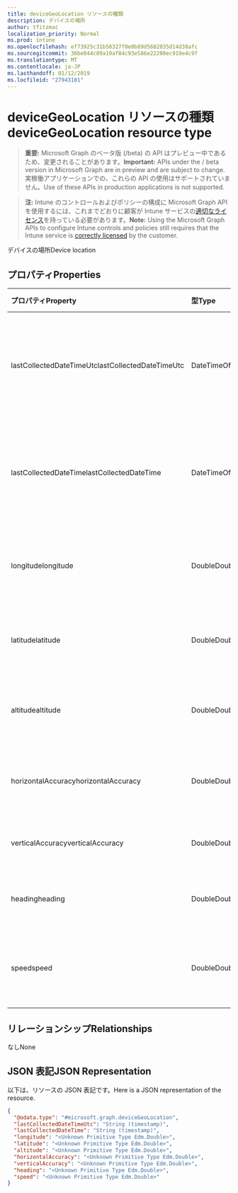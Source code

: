 ```yaml
---
title: deviceGeoLocation リソースの種類
description: デバイスの場所
author: tfitzmac
localization_priority: Normal
ms.prod: intune
ms.openlocfilehash: ef73925c31b58327f0e0b89d5682035d14d38afc
ms.sourcegitcommit: 36be044c89a19af84c93e586e22200ec919e4c9f
ms.translationtype: MT
ms.contentlocale: ja-JP
ms.lasthandoff: 01/12/2019
ms.locfileid: "27943101"
---
```

# <a name="devicegeolocation-resource-type"></a><span data-ttu-id="9494b-103">deviceGeoLocation リソースの種類</span><span class="sxs-lookup"><span data-stu-id="9494b-103">deviceGeoLocation resource type</span></span>

> <span data-ttu-id="9494b-104">**重要:** Microsoft Graph のベータ版 (/beta) の API はプレビュー中であるため、変更されることがあります。</span><span class="sxs-lookup"><span data-stu-id="9494b-104">**Important:** APIs under the / beta version in Microsoft Graph are in preview and are subject to change.</span></span> <span data-ttu-id="9494b-105">実稼働アプリケーションでの、これらの API の使用はサポートされていません。</span><span class="sxs-lookup"><span data-stu-id="9494b-105">Use of these APIs in production applications is not supported.</span></span>

> <span data-ttu-id="9494b-106">**注:** Intune のコントロールおよびポリシーの構成に Microsoft Graph API を使用するには、これまでどおりに顧客が Intune サービスの[適切なライセンス](https://go.microsoft.com/fwlink/?linkid=839381)を持っている必要があります。</span><span class="sxs-lookup"><span data-stu-id="9494b-106">**Note:** Using the Microsoft Graph APIs to configure Intune controls and policies still requires that the Intune service is [correctly licensed](https://go.microsoft.com/fwlink/?linkid=839381) by the customer.</span></span>

<span data-ttu-id="9494b-107">デバイスの場所</span><span class="sxs-lookup"><span data-stu-id="9494b-107">Device location</span></span>
## <a name="properties"></a><span data-ttu-id="9494b-108">プロパティ</span><span class="sxs-lookup"><span data-stu-id="9494b-108">Properties</span></span>
|<span data-ttu-id="9494b-109">プロパティ</span><span class="sxs-lookup"><span data-stu-id="9494b-109">Property</span></span>|<span data-ttu-id="9494b-110">型</span><span class="sxs-lookup"><span data-stu-id="9494b-110">Type</span></span>|<span data-ttu-id="9494b-111">説明</span><span class="sxs-lookup"><span data-stu-id="9494b-111">Description</span></span>|
|:---|:---|:---|
|<span data-ttu-id="9494b-112">lastCollectedDateTimeUtc</span><span class="sxs-lookup"><span data-stu-id="9494b-112">lastCollectedDateTimeUtc</span></span>|<span data-ttu-id="9494b-113">DateTimeOffset</span><span class="sxs-lookup"><span data-stu-id="9494b-113">DateTimeOffset</span></span>|<span data-ttu-id="9494b-114">場所が記録された、UTC を基準とする時刻</span><span class="sxs-lookup"><span data-stu-id="9494b-114">Time at which location was recorded, relative to UTC</span></span>|
|<span data-ttu-id="9494b-115">lastCollectedDateTime</span><span class="sxs-lookup"><span data-stu-id="9494b-115">lastCollectedDateTime</span></span>|<span data-ttu-id="9494b-116">DateTimeOffset</span><span class="sxs-lookup"><span data-stu-id="9494b-116">DateTimeOffset</span></span>|<span data-ttu-id="9494b-117">場所が記録された、UTC を基準とする時刻</span><span class="sxs-lookup"><span data-stu-id="9494b-117">Time at which location was recorded, relative to UTC</span></span>|
|<span data-ttu-id="9494b-118">longitude</span><span class="sxs-lookup"><span data-stu-id="9494b-118">longitude</span></span>|<span data-ttu-id="9494b-119">Double</span><span class="sxs-lookup"><span data-stu-id="9494b-119">Double</span></span>|<span data-ttu-id="9494b-120">デバイスの場所の経度座標</span><span class="sxs-lookup"><span data-stu-id="9494b-120">Longitude coordinate of the device's location</span></span>|
|<span data-ttu-id="9494b-121">latitude</span><span class="sxs-lookup"><span data-stu-id="9494b-121">latitude</span></span>|<span data-ttu-id="9494b-122">Double</span><span class="sxs-lookup"><span data-stu-id="9494b-122">Double</span></span>|<span data-ttu-id="9494b-123">デバイスの場所の緯度座標</span><span class="sxs-lookup"><span data-stu-id="9494b-123">Latitude coordinate of the device's location</span></span>|
|<span data-ttu-id="9494b-124">altitude</span><span class="sxs-lookup"><span data-stu-id="9494b-124">altitude</span></span>|<span data-ttu-id="9494b-125">Double</span><span class="sxs-lookup"><span data-stu-id="9494b-125">Double</span></span>|<span data-ttu-id="9494b-126">海抜標高 (メートル単位)</span><span class="sxs-lookup"><span data-stu-id="9494b-126">Altitude, given in meters above sea level</span></span>|
|<span data-ttu-id="9494b-127">horizontalAccuracy</span><span class="sxs-lookup"><span data-stu-id="9494b-127">horizontalAccuracy</span></span>|<span data-ttu-id="9494b-128">Double</span><span class="sxs-lookup"><span data-stu-id="9494b-128">Double</span></span>|<span data-ttu-id="9494b-129">経度と緯度の精度 (メートル単位)</span><span class="sxs-lookup"><span data-stu-id="9494b-129">Accuracy of longitude and latitude in meters</span></span>|
|<span data-ttu-id="9494b-130">verticalAccuracy</span><span class="sxs-lookup"><span data-stu-id="9494b-130">verticalAccuracy</span></span>|<span data-ttu-id="9494b-131">Double</span><span class="sxs-lookup"><span data-stu-id="9494b-131">Double</span></span>|<span data-ttu-id="9494b-132">標高の精度 (メートル単位)</span><span class="sxs-lookup"><span data-stu-id="9494b-132">Accuracy of altitude in meters</span></span>|
|<span data-ttu-id="9494b-133">heading</span><span class="sxs-lookup"><span data-stu-id="9494b-133">heading</span></span>|<span data-ttu-id="9494b-134">Double</span><span class="sxs-lookup"><span data-stu-id="9494b-134">Double</span></span>|<span data-ttu-id="9494b-135">真北を基準とする方角</span><span class="sxs-lookup"><span data-stu-id="9494b-135">Heading in degrees from true north</span></span>|
|<span data-ttu-id="9494b-136">speed</span><span class="sxs-lookup"><span data-stu-id="9494b-136">speed</span></span>|<span data-ttu-id="9494b-137">Double</span><span class="sxs-lookup"><span data-stu-id="9494b-137">Double</span></span>|<span data-ttu-id="9494b-138">デバイスの移動速度 (m/秒)</span><span class="sxs-lookup"><span data-stu-id="9494b-138">Speed the device is traveling in meters per second</span></span>|

## <a name="relationships"></a><span data-ttu-id="9494b-139">リレーションシップ</span><span class="sxs-lookup"><span data-stu-id="9494b-139">Relationships</span></span>
<span data-ttu-id="9494b-140">なし</span><span class="sxs-lookup"><span data-stu-id="9494b-140">None</span></span>
## <a name="json-representation"></a><span data-ttu-id="9494b-141">JSON 表記</span><span class="sxs-lookup"><span data-stu-id="9494b-141">JSON Representation</span></span>
<span data-ttu-id="9494b-142">以下は、リソースの JSON 表記です。</span><span class="sxs-lookup"><span data-stu-id="9494b-142">Here is a JSON representation of the resource.</span></span>
<!-- {
  "blockType": "resource",
  "@odata.type": "microsoft.graph.deviceGeoLocation"
}
-->
``` json
{
  "@odata.type": "#microsoft.graph.deviceGeoLocation",
  "lastCollectedDateTimeUtc": "String (timestamp)",
  "lastCollectedDateTime": "String (timestamp)",
  "longitude": "<Unknown Primitive Type Edm.Double>",
  "latitude": "<Unknown Primitive Type Edm.Double>",
  "altitude": "<Unknown Primitive Type Edm.Double>",
  "horizontalAccuracy": "<Unknown Primitive Type Edm.Double>",
  "verticalAccuracy": "<Unknown Primitive Type Edm.Double>",
  "heading": "<Unknown Primitive Type Edm.Double>",
  "speed": "<Unknown Primitive Type Edm.Double>"
}
```





